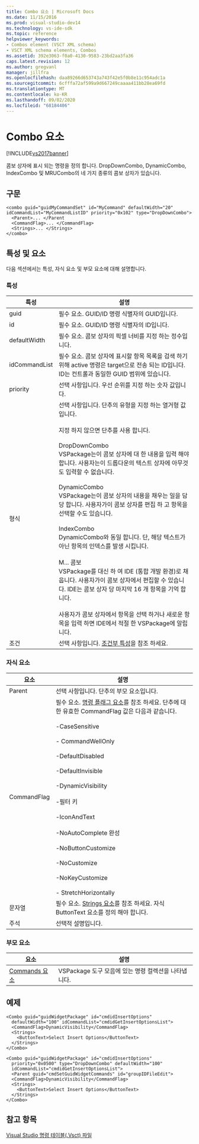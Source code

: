 ```yaml
---
title: Combo 요소 | Microsoft Docs
ms.date: 11/15/2016
ms.prod: visual-studio-dev14
ms.technology: vs-ide-sdk
ms.topic: reference
helpviewer_keywords:
- Combos element (VSCT XML schema)
- VSCT XML schema elements, Combos
ms.assetid: 392e3063-f0a0-4130-9583-23bd2aa3fa36
caps.latest.revision: 12
ms.author: gregvanl
manager: jillfra
ms.openlocfilehash: daa89266d653743a743f42e5f0b8e11c954adc1a
ms.sourcegitcommit: 6cfffa72af599a9d667249caaaa411bb28ea69fd
ms.translationtype: MT
ms.contentlocale: ko-KR
ms.lasthandoff: 09/02/2020
ms.locfileid: "68184406"
---
```

# <a name="combo-element"></a>Combo 요소
[!INCLUDE[vs2017banner](../includes/vs2017banner.md)]

콤보 상자에 표시 되는 명령을 정의 합니다. DropDownCombo, DynamicCombo, IndexCombo 및 MRUCombo의 네 가지 종류의 콤보 상자가 있습니다.  
  
## <a name="syntax"></a>구문  
  
```  
<combo guid="guidMyCommandSet" id="MyCommand" defaultWidth="20" idCommandList="MyCommandListID" priority="0x102" type="DropDownCombo">  
  <Parent>... </Parent  
  <CommandFlag>... </CommandFlag>  
  <Strings>... </Strings>  
</combo>  
```  
  
## <a name="attributes-and-elements"></a>특성 및 요소  
 다음 섹션에서는 특성, 자식 요소 및 부모 요소에 대해 설명합니다.  
  
### <a name="attributes"></a>특성  
  
|특성|설명|  
|---------------|-----------------|  
|guid|필수 요소. GUID/ID 명령 식별자의 GUID입니다.|  
|id|필수 요소. GUID/ID 명령 식별자의 ID입니다.|  
|defaultWidth|필수 요소. 콤보 상자의 픽셀 너비를 지정 하는 정수입니다.|  
|idCommandList|필수 요소. 콤보 상자에 표시할 항목 목록을 검색 하기 위해 active 명령은 target으로 전송 되는 ID입니다. ID는 컨트롤과 동일한 GUID 범위에 있습니다.|  
|priority|선택 사항입니다. 우선 순위를 지정 하는 숫자 값입니다.|  
|형식|선택 사항입니다. 단추의 유형을 지정 하는 열거형 값입니다.<br /><br /> 지정 하지 않으면 단추를 사용 합니다.<br /><br /> DropDownCombo<br /> VSPackage는이 콤보 상자에 대 한 내용을 입력 해야 합니다. 사용자는이 드롭다운의 텍스트 상자에 아무것도 입력할 수 없습니다.<br /><br /> DynamicCombo<br /> VSPackage는이 콤보 상자의 내용을 채우는 일을 담당 합니다. 사용자가이 콤보 상자를 편집 하 고 항목을 선택할 수도 있습니다.<br /><br /> IndexCombo<br /> DynamicCombo와 동일 합니다. 단, 해당 텍스트가 아닌 항목의 인덱스를 발생 시킵니다.<br /><br /> M... 콤보<br /> VSPackage를 대신 하 여 IDE (통합 개발 환경)로 채웁니다.  사용자가이 콤보 상자에서 편집할 수 있습니다. IDE는 콤보 상자 당 마지막 16 개 항목을 기억 합니다.<br /><br /> 사용자가 콤보 상자에서 항목을 선택 하거나 새로운 항목을 입력 하면 IDE에서 적절 한 VSPackage에 알립니다.|  
|조건|선택 사항입니다. [조건부 특성](../extensibility/vsct-xml-schema-conditional-attributes.md)을 참조 하세요.|  
  
### <a name="child-elements"></a>자식 요소  
  
|요소|설명|  
|-------------|-----------------|  
|Parent|선택 사항입니다. 단추의 부모 요소입니다.|  
|CommandFlag|필수 요소. [명령 플래그 요소](../extensibility/command-flag-element.md)를 참조 하세요. 단추에 대 한 유효한 CommandFlag 값은 다음과 같습니다.<br /><br /> -CaseSensitive<br /><br /> - CommandWellOnly<br /><br /> -DefaultDisabled<br /><br /> -DefaultInvisible<br /><br /> -DynamicVisibility<br /><br /> -필터 키<br /><br /> -IconAndText<br /><br /> -NoAutoComplete 완성<br /><br /> -NoButtonCustomize<br /><br /> -NoCustomize<br /><br /> -NoKeyCustomize<br /><br /> - StretchHorizontally|  
|문자열|필수 요소. [Strings 요소](../extensibility/strings-element.md)를 참조 하세요. 자식 ButtonText 요소를 정의 해야 합니다.|  
|주석|선택적 설명입니다.|  
  
### <a name="parent-elements"></a>부모 요소  
  
|요소|설명|  
|-------------|-----------------|  
|[Commands 요소](../extensibility/commands-element.md)|VSPackage 도구 모음에 있는 명령 컬렉션을 나타냅니다.|  
  
## <a name="example"></a>예제  
  
```  
<Combo guid="guidWidgetPackage" id="cmdidInsertOptions"  
  defaultWidth="100" idCommandList="cmdidGetInsertOptionsList">  
  <CommandFlag>DynamicVisibility</CommandFlag>  
  <Strings>  
    <ButtonText>Select Insert Options</ButtonText>  
  </Strings>  
</Combo>  
  
<Combo guid="guidWidgetPackage" id="cmdidInsertOptions"  
  priority="0x0500" type="DropDownCombo" defaultWidth="100"  
  idCommandList="cmdidGetInsertOptionsList">  
  <Parent guid="cmdSetGuidWidgetCommands" id="groupIDFileEdit">  
  <CommandFlag>DynamicVisibility</CommandFlag>  
  <Strings>  
    <ButtonText>Select Insert Options</ButtonText>  
  </Strings>  
</Combo>  
```  
  
## <a name="see-also"></a>참고 항목  
 [Visual Studio 명령 테이블(.Vsct) 파일](../extensibility/internals/visual-studio-command-table-dot-vsct-files.md)
